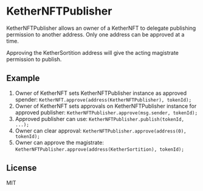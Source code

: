 # KetherNFTPublisher


KetherNFTPublisher allows an owner of a KetherNFT to delegate
publishing permission to another address. Only one address can be approved
at a time.

Approving the KetherSortition address will give the acting magistrate
permission to publish.

## Example

1. Owner of KetherNFT sets KetherNFTPublisher instance as approved spender:
   `KetherNFT.approve(address(KetherNFTPublisher), tokenId);`
2. Owner of KetherNFT sets approvals on KetherNFTPublisher instance for approved publisher:
   `KetherNFTPublisher.approve(msg.sender, tokenId);`
3. Approved publisher can use:
   `KetherNFTPublisher.publish(tokenId, ...);`
4. Owner can clear approval:
   `KetherNFTPublisher.approve(address(0), tokenId);`
5. Owner can approve the magistrate:
   `KetherNFTPublisher.approve(address(KetherSortition), tokenId);`


## License

MIT
